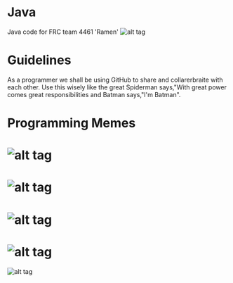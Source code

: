 Java
====

Java code for FRC team 4461 'Ramen'
![alt tag](http://www.vinyl-decals.com/prodimages/chinese-noodles-decal.gif)

Guidelines
====

As a programmer we shall be using GitHub to share and collarerbraite with each other. Use this wisely like the great Spiderman says,"With great power comes great responsibilities and Batman says,"I'm Batman".

Programming Memes
====
![alt tag](http://media.tumblr.com/tumblr_ktinh8k8J01qa4kqk.jpg)
====
![alt tag](http://troll.me/images/y-u-no/programming-y-u-no-work.jpg)
====
![alt tag](http://media-cache-ec0.pinimg.com/736x/1c/c3/4e/1cc34e4e0aaeff76484b3ae963bfc701.jpg)
====
![alt tag](http://www.loltexts.org/pictures/2013/05/944194_507123689334728_1412440790_n.png)
====
![alt tag](http://1.bp.blogspot.com/-FFKyH-P0IpM/U1jYYYbsAEI/AAAAAAAAHk4/1-qtTETRYFM/s1600/Solving+Bugs.jpg)
